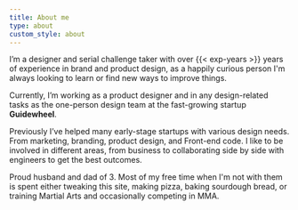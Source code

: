 ```yaml
---
title: About me
type: about
custom_style: about
---
```


I’m a designer and serial challenge taker with over {{< exp-years >}} years of experience in brand and product design, as a happily curious person I'm always looking to learn or find new ways to improve things.

Currently, I’m working as a product designer and in any design-related tasks as the one-person design team at the fast-growing startup **Guidewheel**.

Previously I’ve helped many early-stage startups with various design needs. From marketing, branding, product design, and Front-end code. I like to be involved in different areas, from business to collaborating side by side with engineers to get the best outcomes.

Proud husband and dad of 3. Most of my free time when I'm not with them is spent either tweaking this site, making pizza, baking sourdough bread, or training Martial Arts and occasionally competing in MMA.
